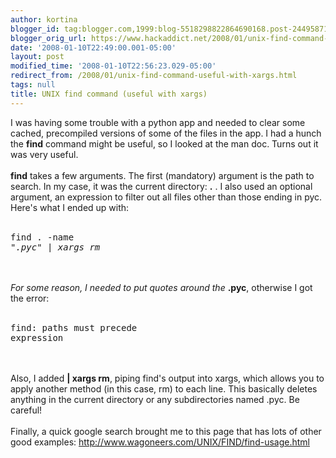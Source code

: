 ```yaml
---
author: kortina
blogger_id: tag:blogger.com,1999:blog-5518298822864690168.post-2449587177020074480
blogger_orig_url: https://www.hackaddict.net/2008/01/unix-find-command-useful-with-xargs.html
date: '2008-01-10T22:49:00.001-05:00'
layout: post
modified_time: '2008-01-10T22:56:23.029-05:00'
redirect_from: /2008/01/unix-find-command-useful-with-xargs.html
tags: null
title: UNIX find command (useful with xargs)
---
```


I was having some trouble with a python app and needed to clear some cached, precompiled versions of some of the files in the app.  I had a hunch the <b>find</b> command might be useful, so I looked at the man doc.  Turns out it was very useful.<br/><br/><b>find</b> takes a few arguments.  The first (mandatory) argument is the path to search.  In my case, it was the current directory: <b>.</b> .  I also used an optional argument, an expression to filter out all files other than those ending in pyc.  Here's what I ended up with:<br/><br/><pre>find . -name "*.pyc" | xargs rm</pre><br/><br/>For some reason, I needed to put quotes around the <b>*.pyc</b>, otherwise I got the error:<br/><br/><pre>find: paths must precede expression</pre><br/><br/>Also, I added <b>| xargs rm</b>, piping find's output into xargs, which allows you to apply another method (in this case, rm) to each line.  This basically deletes anything in the current directory or any subdirectories named .pyc.  Be careful!<br/><br/>Finally, a quick google search brought me to this page that has lots of other good examples: <a href="http://www.wagoneers.com/UNIX/FIND/find-usage.html">http://www.wagoneers.com/UNIX/FIND/find-usage.html</a>
